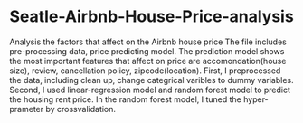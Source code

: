 # Seatle-Airbnb-House-Price-analysis
Analysis the factors that affect on the Airbnb house price 
The file includes pre-processing data, price predicting model. 
The prediction model shows the most important features that affect on price are accomondation(house size), review, cancellation policy, zipcode(location).
First, I preprocessed the data, including clean up, change categrical varibles to dummy variables.
Second, I used linear-regression model and random forest model to predict the housing rent price. In the random forest model, I tuned the hyper-prameter by crossvalidation.

